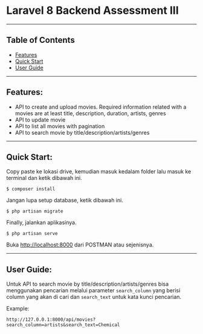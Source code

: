 # Laravel 8 Backend Assessment III

---

## Table of Contents

-   [Features](#item1)
-   [Quick Start](#item2)
-   [User Guide](#item3)

---

<a name="item1"></a>

## Features:

-   API to create and upload movies. Required information related with a movies are at least title, description, duration, artists, genres
-   API to update movie
-   API to list all movies with pagination
-   API to search movie by title/description/artists/genres

---

<a name="item2"></a>

## Quick Start:

Copy paste ke lokasi drive, kemudian masuk kedalam folder lalu masuk ke terminal dan ketik dibawah ini.

    $ composer install

Jangan lupa setup database, ketik dibawah ini.

    $ php artisan migrate

Finally, jalankan aplikasinya.

    $ php artisan serve

Buka [http://localhost:8000](http://localhost:8000) dari POSTMAN atau sejenisnya.

---

<a name="item3"></a>

## User Guide:

Untuk API to search movie by title/description/artists/genres
bisa menggunakan pencarian melalui parameter `search_column` yang berisi column yang akan di cari dan `search_text` untuk kata kunci pencarian.

Example:

    http://127.0.0.1:8000/api/movies?search_column=artists&search_text=Chemical
